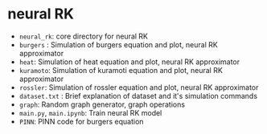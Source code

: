# neural RK

- `neural_rk`: core directory for neural RK
- `burgers` : Simulation of burgers equation and plot, neural RK approximator
- `heat`: Simulation of heat equation and plot, neural RK approximator
- `kuramoto`: Simulation of kuramoti equation and plot, neural RK approximator
- `rossler`: Simulation of rossler equation and plot, neural RK approximator
- `dataset.txt` : Brief explanation of dataset and it's simulation commands
- `graph`: Random graph generator, graph operations
- `main.py`, `main.ipynb`: Train neural RK model
- `PINN`: PINN code for burgers equation